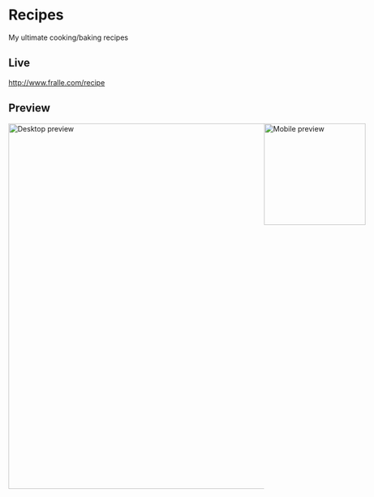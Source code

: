# Recipes
My ultimate cooking/baking recipes

## Live
http://www.fralle.com/recipe

## Preview
<div style="display: flex">
  <img style="display: inline-block" src="https://user-images.githubusercontent.com/6375613/150341257-208ed336-3c8f-4842-b5ef-a080251d524b.png" alt="Desktop preview" width="720"/>
  <img style="display: inline-block" src="https://user-images.githubusercontent.com/6375613/150341661-0d8d9503-488f-4670-878c-93b146836b3c.png" alt="Mobile preview" width="200"/>
</div>
